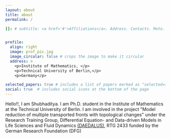 ```yaml
---
layout: about
title: about
permalink: /

[]: # subtitle: <a href='#'>Affiliations</a>. Address. Contacts. Moto. Etc.


profile:
  align: right
  image: prof_pic.jpg
  image_circular: false # crops the image to make it circular
  address: >
    <p>Institute of Mathematics, </p>
    <p>Technical University of Berlin,</p>
    <p>Germany</p>

selected_papers: true # includes a list of papers marked as "selected={true}"
social: true  # includes social icons at the bottom of the page
---
```

Hello!!, I am Shubhaditya. I am Ph.D. student in the Institute of Mathematics at the Technical University of Berlin. I am involved in the project "Model reduction of multiple transported fronts with topological changes" under the Research Training Group, Differential Equation- and Data-driven Models in Life Sciences and Fluid Dynamics [(DAEDALUS)](https://www.daedalus.berlin), RTG 2433 funded by the German Research Foundation (DFG)
